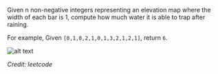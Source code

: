 Given n non-negative integers representing an elevation map where the width of each bar is 1, compute how much water it is able to trap after raining.

For example, 
Given `[0,1,0,2,1,0,1,3,2,1,2,1]`, return `6`.

![alt text](http://www.leetcode.com/static/images/problemset/rainwatertrap.png)

_Credit: leetcode_
